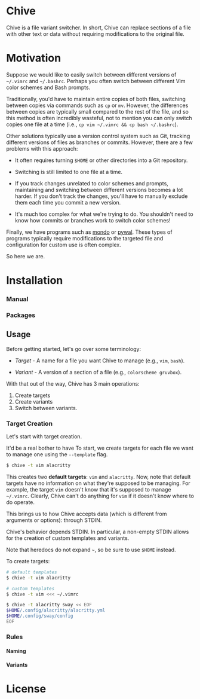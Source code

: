 # Chive

Chive is a file variant switcher. In short, Chive can replace sections of a
file with other text or data without requiring modifications to the original
file.

# Motivation

Suppose we would like to easily switch between different versions of `~/.vimrc`
and `~/.bashrc`. Perhaps you often switch between different Vim color schemes
and Bash prompts.

Traditionally, you'd have to maintain entire copies of both files, switching
between copies via commands such as `cp` or `mv`. However, the differences
between copies are typically small compared to the rest of the file, and so
this method is often incredibly wasteful, not to mention you can only switch
copies one file at a time (i.e., `cp vim ~/.vimrc && cp bash ~/.bashrc`).

Other solutions typically use a version control system such as Git, tracking
different versions of files as branches or commits. However, there are a few
problems with this approach:

* It often requires turning `$HOME` or other directories into a Git repository.

* Switching is still limited to one file at a time.

* If you track changes unrelated to color schemes and prompts, maintaining and
  switching between different versions becomes a lot harder. If you don't track
  the changes, you'll have to manually exclude them each time you commit a new
  version.

* It's much too complex for what we're trying to do. You shouldn't need to know
  how commits or branches work to switch color schemes!

Finally, we have programs such as [mondo]() or [pywal](). These types of
programs typically require modifications to the targeted file and configuration
for custom use is often complex.

So here we are.

# Installation

### Manual

### Packages

## Usage

Before getting started, let's go over some terminology:

* *Target* - A name for a file you want Chive to manage (e.g., `vim`, `bash`).

* *Variant* - A version of a section of a file (e.g., `colorscheme gruvbox`).

With that out of the way, Chive has 3 main operations:

1. Create targets
2. Create variants
3. Switch between variants.

### Target Creation

Let's start with target creation.

It'd be a real bother to have To start, we create targets for each file we want to manage
one using the `--template` flag.

```sh
$ chive -t vim alacritty
```

This creates two **default targets**: `vim` and `alacritty`. Now, note that
default targets have no information on what they're supposed to be managing.
For example, the target `vim` doesn't know that it's supposed to manage
`~/.vimrc`. Clearly, Chive can't do anything for `vim` if it doesn't know where
to do operate.

This brings us to how Chive accepts data (which is different from arguments or
options): through STDIN.


Chive's behavior depends STDIN. In particular, a non-empty STDIN allows for the
creation of custom templates and variants.

Note that heredocs do not expand `~`, so be sure to use `$HOME` instead.

To create targets:

```sh
# default templates
$ chive -t vim alacritty

# custom templates
$ chive -t vim <<< ~/.vimrc

$ chive -t alacritty sway << EOF
$HOME/.config/alacritty/alacritty.yml
$HOME/.config/sway/config
EOF
```

### Rules

#### Naming
<!--* Target and template names may consist of letters, numbers, `-`, and `_`.-->
<!--* Target and template names may start with a letter or number.-->
<!--* Target and template names must be unique across target and template namespaces-->

#### Variants
<!--In order to switch variants without requiring additional information in the-->
<!--original target file, Chive needs some help. In particular, Chive needs to-->
<!--somehow know where in the target to begin deleting and adding text/data.-->

<!--To do this, Chive searches all the variants for a particular target to see if-->
<!--any of them has an exact match against the target file. If there is, then Chive-->
<!--can determine on its own where it needs to start and how much work it needs to-->
<!--do. If none of the variants have a match against the target, then Chive cannot-->
<!--do anything.-->

<!--Consequently, it is very important that you do not modify sections managed by-->
<!--Chive and that your initial variant matches what you have in the target file-->
<!--exactly, otherwise Chive won't know where to start!-->

# License
